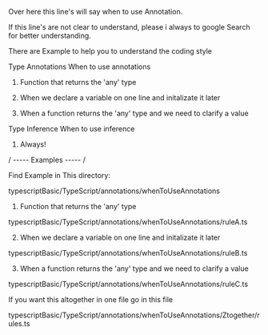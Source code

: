 Over here this line's will say when to use Annotation.

If this line's are not clear to understand, please i always to google Search for better understanding.

There are Example to help you to understand the coding style

Type Annotations
When to use annotations

1. Function that returns the 'any' type

2. When we declare a variable on one line and initalizate it later

3. When a function returns the 'any' type and we need to clarify a value

Type Inference
When to use inference

1. Always!

/ ----- Examples ----- /

Find Example in This directory:

typescriptBasic/TypeScript/annotations/whenToUseAnnotations

1. Function that returns the 'any' type

typescriptBasic/TypeScript/annotations/whenToUseAnnotations/ruleA.ts

2. When we declare a variable on one line and initalizate it later

typescriptBasic/TypeScript/annotations/whenToUseAnnotations/ruleB.ts

3. When a function returns the 'any' type and we need to clarify a value

typescriptBasic/TypeScript/annotations/whenToUseAnnotations/ruleC.ts

If you want this altogether in one file go in this file

typescriptBasic/TypeScript/annotations/whenToUseAnnotations/Ztogether/rules.ts
